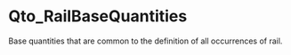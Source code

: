 # Qto_RailBaseQuantities

Base quantities that are common to the definition of all occurrences of rail.<!-- end of definition -->
